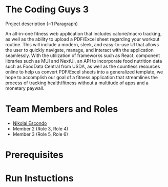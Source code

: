 # The Coding Guys 3

Project description (~1 Paragraph)

An all-in-one fitness web application that includes calorie/macro tracking, as well as the ability to upload a PDF/Excel sheet regarding your workout routine. This will include a modern, sleek, and easy-to-use UI that allows the user to quickly navigate, manage, and interact with the application seamlessly. With the utilization of frameworks such as React, component libraries such as MUI and NextUI, an API to incorporate food nutrition data such as FoodData Central from USDA, as well as the countless resources online to help us convert PDF/Excel sheets into a generalized template, we hope to accomplish our goal of a fitness application that streamlines the process of tracking health/fitness without a multitude of apps and a monetary paywall.

# Team Members and Roles

* [Nikolai Escondo](https://github.com/nescondo/CIS350-HW2-Escondo)
* Member 2 (Role 3, Role 4)
* Member 3 (Role 5, Role 6)

# Prerequisites

# Run Instuctions
